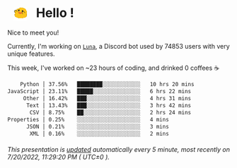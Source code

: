<h1>   <img src="./spoinky.gif" style="vertical-align:middle;" width="30px">   Hello ! </h1>

Nice to meet you!

Currently, I'm working on <a href='https://github.com/Asgarrrr/Luna'>`Luna`</a>, a Discord bot used by 74853 users with very unique features.

This week, I've worked on ~23 hours of coding, and drinked 0 coffees ☕

```
    Python │ 37.56%   ████████░░░░░░░░░░░░   10 hrs 20 mins
JavaScript │ 23.11%   █████░░░░░░░░░░░░░░░   6 hrs 22 mins
     Other │ 16.42%   ███░░░░░░░░░░░░░░░░░   4 hrs 31 mins
      Text │ 13.43%   ███░░░░░░░░░░░░░░░░░   3 hrs 42 mins
       CSV │ 8.75%    ██░░░░░░░░░░░░░░░░░░   2 hrs 24 mins
Properties │ 0.25%    ░░░░░░░░░░░░░░░░░░░░   4 mins
      JSON │ 0.21%    ░░░░░░░░░░░░░░░░░░░░   3 mins
       XML │ 0.16%    ░░░░░░░░░░░░░░░░░░░░   2 mins
```

###### This presentation is [updated](https://github.com/Asgarrrr) automatically every 5 minute, most recently on 7/20/2022, 11:29:20 PM ( UTC±0 ).